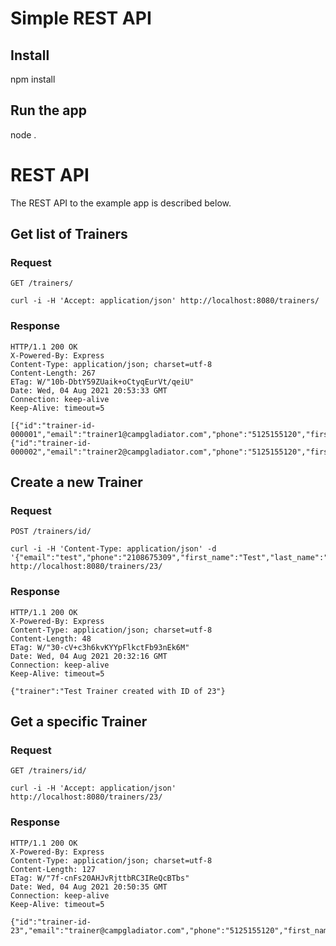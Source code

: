 # Simple REST API

## Install

npm install

## Run the app

node .

# REST API

The REST API to the example app is described below.

## Get list of Trainers

### Request

`GET /trainers/`

    curl -i -H 'Accept: application/json' http://localhost:8080/trainers/

### Response
    HTTP/1.1 200 OK
    X-Powered-By: Express
    Content-Type: application/json; charset=utf-8
    Content-Length: 267
    ETag: W/"10b-DbtY59ZUaik+oCtyqEurVt/qeiU"
    Date: Wed, 04 Aug 2021 20:53:33 GMT
    Connection: keep-alive
    Keep-Alive: timeout=5

    [{"id":"trainer-id-000001","email":"trainer1@campgladiator.com","phone":"5125155120","first_name":"Fearless","last_name":"Contender"},{"id":"trainer-id-000002","email":"trainer2@campgladiator.com","phone":"5125155120","first_name":"Fearless","last_name":"Contender"}]

## Create a new Trainer

### Request

`POST /trainers/id/`

    curl -i -H 'Content-Type: application/json' -d '{"email":"test","phone":"2108675309","first_name":"Test","last_name":"Trainer"}' http://localhost:8080/trainers/23/

### Response

    HTTP/1.1 200 OK
    X-Powered-By: Express
    Content-Type: application/json; charset=utf-8
    Content-Length: 48
    ETag: W/"30-cV+c3h6kvKYYpFlkctFb93nEk6M"
    Date: Wed, 04 Aug 2021 20:32:16 GMT
    Connection: keep-alive
    Keep-Alive: timeout=5

    {"trainer":"Test Trainer created with ID of 23"}

## Get a specific Trainer

### Request

`GET /trainers/id/`

    curl -i -H 'Accept: application/json' http://localhost:8080/trainers/23/

### Response

    HTTP/1.1 200 OK
    X-Powered-By: Express
    Content-Type: application/json; charset=utf-8
    Content-Length: 127
    ETag: W/"7f-cnFs20AHJvRjttbRC3IReQcBTbs"
    Date: Wed, 04 Aug 2021 20:50:35 GMT
    Connection: keep-alive
    Keep-Alive: timeout=5

    {"id":"trainer-id-23","email":"trainer@campgladiator.com","phone":"5125155120","first_name":"Fearless","last_name":"Contender"}